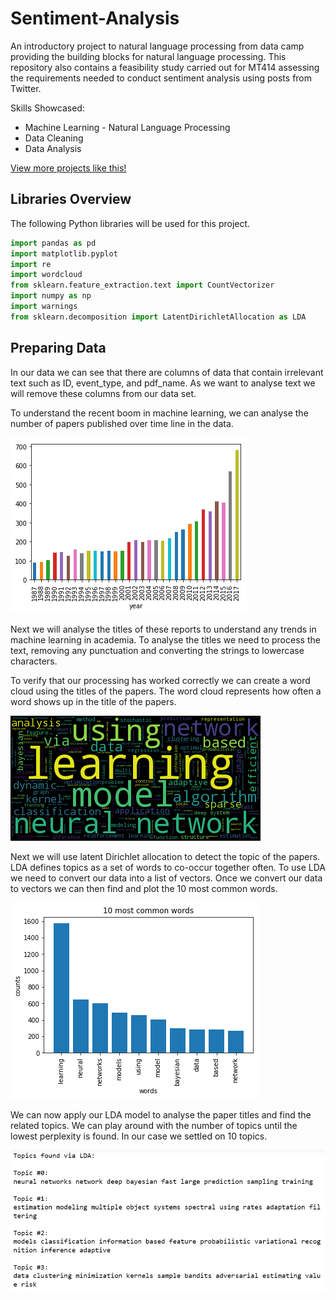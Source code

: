 # Sentiment-Analysis

An introductory project to natural language processing from data camp providing the building blocks for natural language processing. This repository also contains a feasibility study carried out for MT414 assessing the requirements needed to conduct sentiment analysis using posts from Twitter.

Skills Showcased:

-   Machine Learning - Natural Language Processing
-   Data Cleaning
-   Data Analysis

[View more projects like this!](https://cian-murray-doyle.github.io/)

## Libraries Overview

The following Python libraries will be used for this project.

``` python
import pandas as pd
import matplotlib.pyplot
import re
import wordcloud
from sklearn.feature_extraction.text import CountVectorizer
import numpy as np
import warnings
from sklearn.decomposition import LatentDirichletAllocation as LDA
```

## Preparing Data

In our data we can see that there are columns of data that contain irrelevant text such as ID, event_type, and pdf_name. As we want to analyse text we will remove these columns from our data set.

To understand the recent boom in machine learning, we can analyse the number of papers published over time line in the data.

![](images/graph1.png)

Next we will analyse the titles of these reports to understand any trends in machine learning in academia. To analyse the titles we need to process the text, removing any punctuation and converting the strings to lowercase characters.

To verify that our processing has worked correctly we can create a word cloud using the titles of the papers. The word cloud represents how often a word shows up in the title of the papers.

![](images/graph2.png)

Next we will use latent Dirichlet allocation to detect the topic of the papers. LDA defines topics as a set of words to co-occur together often. To use LDA we need to convert our data into a list of vectors. Once we convert our data to vectors we can then find and plot the 10 most common words.

![](images/graph3.png)

We can now apply our LDA model to analyse the paper titles and find the related topics. We can play around with the number of topics until the lowest perplexity is found. In our case we settled on 10 topics.

![](images/graph4.PNG)
